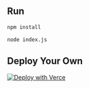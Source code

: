 ## Run
```bash
npm install
```
```bash
node index.js
```
## Deploy Your Own
[![Deploy with Verce](https://vercel.com/button)](https://vercel.com/new/clone?repository-url=https://github.com)
